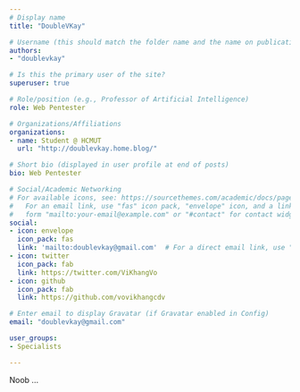 ```yaml
---
# Display name
title: "DoubleVKay"

# Username (this should match the folder name and the name on publications)
authors:
- "doublevkay"

# Is this the primary user of the site?
superuser: true

# Role/position (e.g., Professor of Artificial Intelligence)
role: Web Pentester

# Organizations/Affiliations
organizations:
- name: Student @ HCMUT
  url: "http://doublevkay.home.blog/"

# Short bio (displayed in user profile at end of posts)
bio: Web Pentester

# Social/Academic Networking
# For available icons, see: https://sourcethemes.com/academic/docs/page-builder/#icons
#   For an email link, use "fas" icon pack, "envelope" icon, and a link in the
#   form "mailto:your-email@example.com" or "#contact" for contact widget.
social:
- icon: envelope
  icon_pack: fas
  link: 'mailto:doublevkay@gmail.com'  # For a direct email link, use "mailto:test@example.org".
- icon: twitter
  icon_pack: fab
  link: https://twitter.com/ViKhangVo
- icon: github
  icon_pack: fab
  link: https://github.com/vovikhangcdv

# Enter email to display Gravatar (if Gravatar enabled in Config)
email: "doublevkay@gmail.com"

user_groups:
- Specialists

---
```


Noob ...
